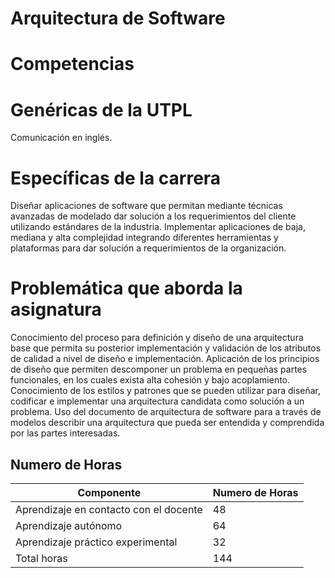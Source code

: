 # Arquitectura de Software

# Competencias
# Genéricas de la UTPL

Comunicación en inglés.

# Específicas de la carrera

Diseñar aplicaciones de software que permitan mediante técnicas avanzadas de modelado dar solución a los requerimientos del cliente utilizando estándares de la industria.
Implementar aplicaciones de baja, mediana y alta complejidad integrando diferentes herramientas y plataformas para dar solución a requerimientos de la organización.




# Problemática que aborda la asignatura

Conocimiento del proceso para definición y diseño de una arquitectura base que permita su posterior implementación y validación de los atributos de calidad a nivel de diseño e implementación.
Aplicación de los principios de diseño que permiten descomponer un problema en pequeñas partes funcionales, en los cuales exista alta cohesión y bajo acoplamiento.
Conocimiento de los estilos y patrones que se pueden utilizar para diseñar, codificar e implementar una arquitectura candidata como solución a un problema.
Uso del documento de arquitectura de software para a través de modelos describir una arquitectura que pueda ser entendida y comprendida por las partes interesadas.



## Numero de Horas 
| **Componente**                         | **Numero de Horas** |
| -------------------------------------- | ------------------- |
| Aprendizaje en contacto con el docente | 48                  |
| Aprendizaje autónomo                   | 64                  |
| Aprendizaje práctico experimental      | 32                  |
| Total horas                            | 144                 |